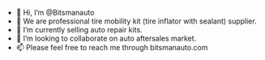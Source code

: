 - 👋 Hi, I’m @Bitsmanauto
- 👀 We are professional tire mobility kit (tire inflator with sealant) supplier.
- 🌱 I’m currently selling auto repair kits.
- 💞️ I’m looking to collaborate on auto aftersales market.
- 📫 Please feel free to reach me through bitsmanauto.com 

<!---
Bitsmanauto/Bitsmanauto is a ✨ special ✨ repository because its `README.md` (this file) appears on your GitHub profile.
You can click the Preview link to take a look at your changes.
--->
